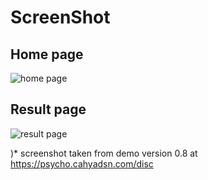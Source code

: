 # ScreenShot
## Home page 
![home page](https://github.com/cahyadsn/disc/blob/master/screenshot/home.png?raw=true)

## Result page
![result page](https://github.com/cahyadsn/disc/blob/master/screenshot/result.png?raw=true)

)* screenshot taken from demo version 0.8 at https://psycho.cahyadsn.com/disc
